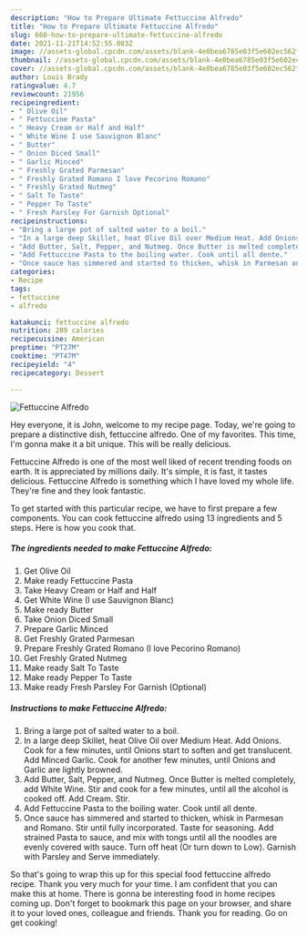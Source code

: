 ```yaml
---
description: "How to Prepare Ultimate Fettuccine Alfredo"
title: "How to Prepare Ultimate Fettuccine Alfredo"
slug: 660-how-to-prepare-ultimate-fettuccine-alfredo
date: 2021-11-21T14:52:55.083Z
image: //assets-global.cpcdn.com/assets/blank-4e0bea6785e03f5e602ec562f230caae08da540cada707380b4fe1bbebba43da.png
thumbnail: //assets-global.cpcdn.com/assets/blank-4e0bea6785e03f5e602ec562f230caae08da540cada707380b4fe1bbebba43da.png
cover: //assets-global.cpcdn.com/assets/blank-4e0bea6785e03f5e602ec562f230caae08da540cada707380b4fe1bbebba43da.png
author: Louis Brady
ratingvalue: 4.7
reviewcount: 21956
recipeingredient:
- " Olive Oil"
- " Fettuccine Pasta"
- " Heavy Cream or Half and Half"
- " White Wine I use Sauvignon Blanc"
- " Butter"
- " Onion Diced Small"
- " Garlic Minced"
- " Freshly Grated Parmesan"
- " Freshly Grated Romano I love Pecorino Romano"
- " Freshly Grated Nutmeg"
- " Salt To Taste"
- " Pepper To Taste"
- " Fresh Parsley For Garnish Optional"
recipeinstructions:
- "Bring a large pot of salted water to a boil."
- "In a large deep Skillet, heat Olive Oil over Medium Heat. Add Onions. Cook for a few minutes, until Onions start to soften and get translucent. Add Minced Garlic. Cook for another few minutes, until Onions and Garlic are lightly browned."
- "Add Butter, Salt, Pepper, and Nutmeg. Once Butter is melted completely, add White Wine. Stir and cook for a few minutes, until all the alcohol is cooked off. Add Cream. Stir."
- "Add Fettuccine Pasta to the boiling water. Cook until all dente."
- "Once sauce has simmered and started to thicken, whisk in Parmesan and Romano. Stir until fully incorporated. Taste for seasoning. Add strained Pasta to sauce, and mix with tongs until all the noodles are evenly covered with sauce. Turn off heat (Or turn down to Low). Garnish with Parsley and Serve immediately."
categories:
- Recipe
tags:
- fettuccine
- alfredo

katakunci: fettuccine alfredo 
nutrition: 289 calories
recipecuisine: American
preptime: "PT27M"
cooktime: "PT47M"
recipeyield: "4"
recipecategory: Dessert

---
```



![Fettuccine Alfredo](//assets-global.cpcdn.com/assets/blank-4e0bea6785e03f5e602ec562f230caae08da540cada707380b4fe1bbebba43da.png)

Hey everyone, it is John, welcome to my recipe page. Today, we're going to prepare a distinctive dish, fettuccine alfredo. One of my favorites. This time, I'm gonna make it a bit unique. This will be really delicious.

Fettuccine Alfredo is one of the most well liked of recent trending foods on earth. It is appreciated by millions daily. It's simple, it is fast, it tastes delicious. Fettuccine Alfredo is something which I have loved my whole life. They're fine and they look fantastic.




To get started with this particular recipe, we have to first prepare a few components. You can cook fettuccine alfredo using 13 ingredients and 5 steps. Here is how you cook that.

<!--inarticleads1-->

##### The ingredients needed to make Fettuccine Alfredo:

1. Get  Olive Oil
1. Make ready  Fettuccine Pasta
1. Take  Heavy Cream or Half and Half
1. Get  White Wine (I use Sauvignon Blanc)
1. Make ready  Butter
1. Take  Onion Diced Small
1. Prepare  Garlic Minced
1. Get  Freshly Grated Parmesan
1. Prepare  Freshly Grated Romano (I love Pecorino Romano)
1. Get  Freshly Grated Nutmeg
1. Make ready  Salt To Taste
1. Make ready  Pepper To Taste
1. Make ready  Fresh Parsley For Garnish (Optional)




<!--inarticleads2-->

##### Instructions to make Fettuccine Alfredo:

1. Bring a large pot of salted water to a boil.
1. In a large deep Skillet, heat Olive Oil over Medium Heat. Add Onions. Cook for a few minutes, until Onions start to soften and get translucent. Add Minced Garlic. Cook for another few minutes, until Onions and Garlic are lightly browned.
1. Add Butter, Salt, Pepper, and Nutmeg. Once Butter is melted completely, add White Wine. Stir and cook for a few minutes, until all the alcohol is cooked off. Add Cream. Stir.
1. Add Fettuccine Pasta to the boiling water. Cook until all dente.
1. Once sauce has simmered and started to thicken, whisk in Parmesan and Romano. Stir until fully incorporated. Taste for seasoning. Add strained Pasta to sauce, and mix with tongs until all the noodles are evenly covered with sauce. Turn off heat (Or turn down to Low). Garnish with Parsley and Serve immediately.




So that's going to wrap this up for this special food fettuccine alfredo recipe. Thank you very much for your time. I am confident that you can make this at home. There is gonna be interesting food in home recipes coming up. Don't forget to bookmark this page on your browser, and share it to your loved ones, colleague and friends. Thank you for reading. Go on get cooking!
